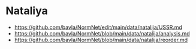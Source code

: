 # Nataliya

* https://github.com/bavla/NormNet/edit/main/data/natalija/USSR.md
* https://github.com/bavla/NormNet/blob/main/data/natalija/analysis.md
* https://github.com/bavla/NormNet/blob/main/data/natalija/reorder.md


